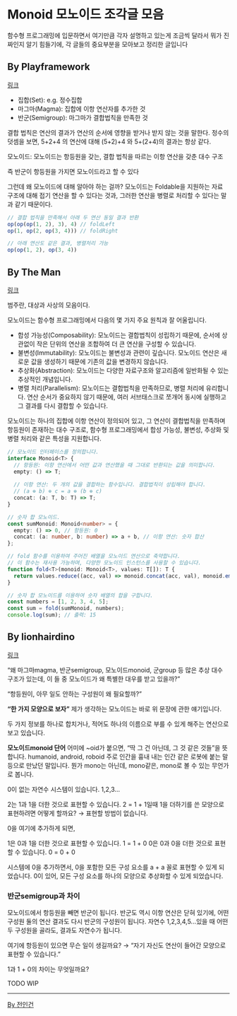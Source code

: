 # Monoid 모노이드 조각글 모음

함수형 프로그래밍에 입문하면서 여기만큼 각자 설명하고 있는게 조금씩 달라서
뭐가 진짜인지 알기 힘들기에, 각 글들의 중요부분을 모아보고 정리한 글입니다

## By Playframework

[링크](https://kpug.github.io/fp-gitbook/Chapter3.html)

* 집합(Set): e.g. 정수집합
* 마그마(Magma): 집합에 이항 연산자를 추가한 것
* 반군(Semigroup): 마그마가 결합법칙을 만족한 것

결합 법칙은 연산의 결과가 연산의 순서에 영향을 받거나 받지 않는 것을 말한다.
정수의 덧셈을 보면, 5+2+4 의 연산에 대해 (5+2)+4 와 5+(2+4)의 결과는 항상 같다.

모노이드: 모노이드는 항등원을 갖는, 결합 법칙을 따르는 이항 연산을 갖춘 대수 구조

즉 반군이 항등원을 가지면 모노이드라고 할 수 있다

그런데 왜 모노이드에 대해 알아야 하는 걸까? 모노이드는 Foldable을 지원하는 자료 구조에 대해 접기 연산을 할 수 있다는 것과, 그러한 연산을 병렬로 처리할 수 있다는 말과 같기 때문이다.

```js
// 결합 법칙을 만족해서 아래 두 연산 동일 결과 반환
op(op(op(1, 2), 3), 4) // foldLeft
op(1, op(2, op(3, 4))) // foldRight

// 아래 연산도 같은 결과, 병렬처리 가능
op(op(1, 2), op(3, 4))
```

## By The Man

[링크](https://theworldaswillandidea.tistory.com/147)

범주란, 대상과 사상의 모음이다.

모노이드는 함수형 프로그래밍에서 다음의 몇 가지 주요 원칙과 잘 어울립니다.

* 합성 가능성(Composability): 모노이드는 결합법칙이 성립하기 때문에, 순서에 상관없이 작은 단위의 연산을 조합하여 더 큰 연산을 구성할 수 있습니다.
* 불변성(Immutability): 모노이드는 불변성과 관련이 깊습니다. 모노이드 연산은 새로운 값을 생성하기 때문에 기존의 값을 변경하지 않습니다.
* 추상화(Abstraction): 모노이드는 다양한 자료구조와 알고리즘에 일반화될 수 있는 추상적인 개념입니다.
* 병렬 처리(Parallelism): 모노이드는 결합법칙을 만족하므로, 병렬 처리에 유리합니다. 연산 순서가 중요하지 않기 때문에, 여러 서브태스크로 쪼개어 동시에 실행하고 그 결과를 다시 결합할 수 있습니다.

모노이드는 하나의 집합에 이항 연산이 정의되어 있고, 그 연산이 결합법칙을 만족하며 항등원이 존재하는 대수 구조로, 함수형 프로그래밍에서 합성 가능성, 불변성, 추상화 및 병렬 처리와 같은 특성을 지원합니다.

```ts
// 모노이드 인터페이스를 정의합니다.
interface Monoid<T> {
  // 항등원: 이항 연산에서 어떤 값과 연산했을 때 그대로 반환되는 값을 의미합니다.
  empty: () => T;
  
  // 이항 연산: 두 개의 값을 결합하는 함수입니다. 결합법칙이 성립해야 합니다.
  // (a ⊕ b) ⊕ c = a ⊕ (b ⊕ c)
  concat: (a: T, b: T) => T;
}

// 숫자 합 모노이드.
const sumMonoid: Monoid<number> = {
  empty: () => 0, // 항등원: 0
  concat: (a: number, b: number) => a + b, // 이항 연산: 숫자 합산
};

// fold 함수를 이용하여 주어진 배열을 모노이드 연산으로 축약합니다.
// 이 함수는 재사용 가능하며, 다양한 모노이드 인스턴스를 사용할 수 있습니다.
function fold<T>(monoid: Monoid<T>, values: T[]): T {
  return values.reduce((acc, val) => monoid.concat(acc, val), monoid.empty());
}

// 숫자 합 모노이드를 이용하여 숫자 배열의 합을 구합니다.
const numbers = [1, 2, 3, 4, 5];
const sum = fold(sumMonoid, numbers);
console.log(sum); // 출력: 15
```

## By lionhairdino

[링크](https://lionhairdino.github.io/posts/2023-02-16-monoid.html)

“왜 마그마magma, 반군semigroup, 모노이드monoid, 군group 등 많은 추상 대수 구조가 있는데, 이 들 중 모노이드가 왜 특별한 대우를 받고 있을까?”

“항등원이, 아무 일도 안하는 구성원이 왜 필요할까?”

**“한 가지 모양으로 보자”**
제가 생각하는 모노이드는 바로 위 문장에 관한 얘기입니다.

두 가지 정보를 하나로 합치거나, 적어도 하나의 이름으로 부를 수 있게 해주는 연산으로 보고 있습니다.

**모노이드monoid 단어**
어미에 ~oid가 붙으면, “딱 그 건 아닌데, 그 것 같은 것들”을 뜻합니다. humanoid, android, roboid 주로 인간을 흉내 내는 인간 같은 로봇에 붙는 말등으로 만났던 말입니다. 뭔가 mono는 아닌데, mono같은, mono로 볼 수 있는 무언가로 봅니다.

0이 없는 자연수 시스템이 있습니다. 1,2,3...

2는 1과 1을 더한 것으로 표현할 수 있습니다. 2 = 1 + 1일때 1을 더하기를 쓴 모양으로 표현하려면 어떻게 할까요? → 표현할 방법이 없습니다.

0을 여기에 추가하게 되면,

1은 0과 1을 더한 것으로 표현할 수 있습니다. 1 = 1 + 0
0은 0과 0을 더한 것으로 표현할 수 있습니다. 0 = 0 + 0

시스템에 0을 추가하면서, 0을 포함한 모든 구성 요소를 a + a 꼴로 표현할 수 있게 되었습니다. 0이 있어, 모든 구성 요소를 하나의 모양으로 추상화할 수 있게 되었습니다.

### 반군semigroup과 차이

모노이드에서 항등원을 빼면 반군이 됩니다. 반군도 역시 이항 연산은 닫혀 있기에, 어떤 구성원 둘의 연산 결과도 다시 반군의 구성원이 됩니다. 자연수 1,2,3,4,5...있을 때 어떤 두 구성원을 골라도, 결과도 자연수가 됩니다.

여기에 항등원이 있으면 무슨 일이 생길까요? → “자기 자신도 연산이 들어간 모양으로 표현할 수 있습니다.”

1과 1 + 0의 차이는 무엇일까요?

TODO WIP

---

[By 전인건](https://dev.to/ingun37/monad-monoid-40if)